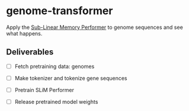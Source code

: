 # genome-transformer

Apply the [Sub-Linear Memory Performer](https://arxiv.org/pdf/2012.11346.pdf) to genome sequences and see what happens.

## Deliverables

- [ ] Fetch pretraining data: genomes
- [ ] Make tokenizer and tokenize gene sequences
- [ ] Pretrain SLiM Performer
- [ ] Release pretrained model weights


